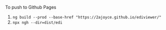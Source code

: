To push to Github Pages
1) `ng build --prod --base-href "https://2ajoyce.github.io/ediviewer/"`
2) `npx ngh --dir=dist/edi`
